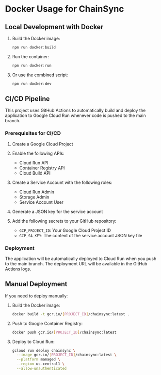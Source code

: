 # Docker Usage for ChainSync

## Local Development with Docker

1. Build the Docker image:
   ```bash
   npm run docker:build
   ```

2. Run the container:
   ```bash
   npm run docker:run
   ```

3. Or use the combined script:
   ```bash
   npm run docker:dev
   ```

## CI/CD Pipeline

This project uses GitHub Actions to automatically build and deploy the application to Google Cloud Run whenever code is pushed to the main branch.

### Prerequisites for CI/CD

1. Create a Google Cloud Project
2. Enable the following APIs:
   - Cloud Run API
   - Container Registry API
   - Cloud Build API

3. Create a Service Account with the following roles:
   - Cloud Run Admin
   - Storage Admin
   - Service Account User

4. Generate a JSON key for the service account

5. Add the following secrets to your GitHub repository:
   - `GCP_PROJECT_ID`: Your Google Cloud Project ID
   - `GCP_SA_KEY`: The content of the service account JSON key file

### Deployment

The application will be automatically deployed to Cloud Run when you push to the main branch. The deployment URL will be available in the GitHub Actions logs.

## Manual Deployment

If you need to deploy manually:

1. Build the Docker image:
   ```bash
   docker build -t gcr.io/[PROJECT_ID]/chainsync:latest .
   ```

2. Push to Google Container Registry:
   ```bash
   docker push gcr.io/[PROJECT_ID]/chainsync:latest
   ```

3. Deploy to Cloud Run:
   ```bash
   gcloud run deploy chainsync \
     --image gcr.io/[PROJECT_ID]/chainsync:latest \
     --platform managed \
     --region us-central1 \
     --allow-unauthenticated
   ``` 